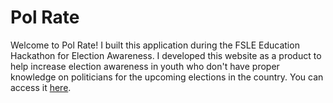 # Pol Rate

Welcome to Pol Rate! I built this application during the FSLE Education Hackathon for Election Awareness.
I developed this website as a product to help increase election awareness in youth who don't have proper knowledge on politicians for the upcoming elections in the country.
You can access it <a href="https://pol-rate.herokuapp.com/">here</a>.
